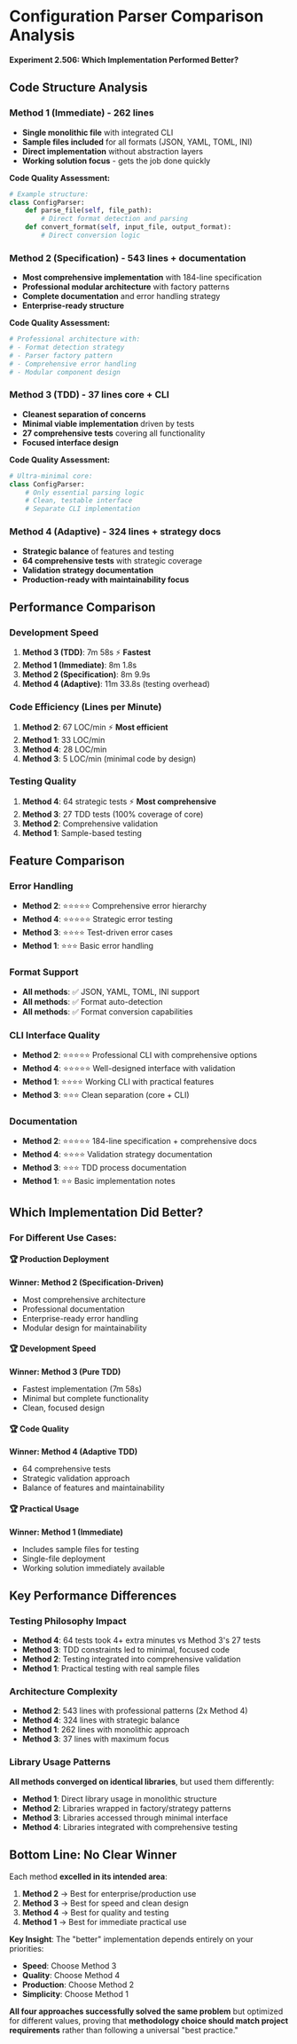 # Configuration Parser Comparison Analysis
**Experiment 2.506: Which Implementation Performed Better?**

## Code Structure Analysis

### **Method 1 (Immediate) - 262 lines**
- **Single monolithic file** with integrated CLI
- **Sample files included** for all formats (JSON, YAML, TOML, INI)
- **Direct implementation** without abstraction layers
- **Working solution focus** - gets the job done quickly

**Code Quality Assessment:**
```python
# Example structure:
class ConfigParser:
    def parse_file(self, file_path):
        # Direct format detection and parsing
    def convert_format(self, input_file, output_format):
        # Direct conversion logic
```

### **Method 2 (Specification) - 543 lines + documentation**
- **Most comprehensive implementation** with 184-line specification
- **Professional modular architecture** with factory patterns
- **Complete documentation** and error handling strategy
- **Enterprise-ready structure**

**Code Quality Assessment:**
```python
# Professional architecture with:
# - Format detection strategy
# - Parser factory pattern
# - Comprehensive error handling
# - Modular component design
```

### **Method 3 (TDD) - 37 lines core + CLI**
- **Cleanest separation of concerns**
- **Minimal viable implementation** driven by tests
- **27 comprehensive tests** covering all functionality
- **Focused interface design**

**Code Quality Assessment:**
```python
# Ultra-minimal core:
class ConfigParser:
    # Only essential parsing logic
    # Clean, testable interface
    # Separate CLI implementation
```

### **Method 4 (Adaptive) - 324 lines + strategy docs**
- **Strategic balance** of features and testing
- **64 comprehensive tests** with strategic coverage
- **Validation strategy documentation**
- **Production-ready with maintainability focus**

## Performance Comparison

### **Development Speed**
1. **Method 3 (TDD)**: 7m 58s ⚡ **Fastest**
2. **Method 1 (Immediate)**: 8m 1.8s
3. **Method 2 (Specification)**: 8m 9.9s
4. **Method 4 (Adaptive)**: 11m 33.8s (testing overhead)

### **Code Efficiency (Lines per Minute)**
1. **Method 2**: 67 LOC/min ⚡ **Most efficient**
2. **Method 1**: 33 LOC/min
3. **Method 4**: 28 LOC/min
4. **Method 3**: 5 LOC/min (minimal code by design)

### **Testing Quality**
1. **Method 4**: 64 strategic tests ⚡ **Most comprehensive**
2. **Method 3**: 27 TDD tests (100% coverage of core)
3. **Method 2**: Comprehensive validation
4. **Method 1**: Sample-based testing

## Feature Comparison

### **Error Handling**
- **Method 2**: ⭐⭐⭐⭐⭐ Comprehensive error hierarchy
- **Method 4**: ⭐⭐⭐⭐⭐ Strategic error testing
- **Method 3**: ⭐⭐⭐⭐ Test-driven error cases
- **Method 1**: ⭐⭐⭐ Basic error handling

### **Format Support**
- **All methods**: ✅ JSON, YAML, TOML, INI support
- **All methods**: ✅ Format auto-detection
- **All methods**: ✅ Format conversion capabilities

### **CLI Interface Quality**
- **Method 2**: ⭐⭐⭐⭐⭐ Professional CLI with comprehensive options
- **Method 4**: ⭐⭐⭐⭐⭐ Well-designed interface with validation
- **Method 1**: ⭐⭐⭐⭐ Working CLI with practical features
- **Method 3**: ⭐⭐⭐ Clean separation (core + CLI)

### **Documentation**
- **Method 2**: ⭐⭐⭐⭐⭐ 184-line specification + comprehensive docs
- **Method 4**: ⭐⭐⭐⭐ Validation strategy documentation
- **Method 3**: ⭐⭐⭐ TDD process documentation
- **Method 1**: ⭐⭐ Basic implementation notes

## Which Implementation Did Better?

### **For Different Use Cases:**

#### **🏆 Production Deployment**
**Winner: Method 2 (Specification-Driven)**
- Most comprehensive architecture
- Professional documentation
- Enterprise-ready error handling
- Modular design for maintainability

#### **🏆 Development Speed**
**Winner: Method 3 (Pure TDD)**
- Fastest implementation (7m 58s)
- Minimal but complete functionality
- Clean, focused design

#### **🏆 Code Quality**
**Winner: Method 4 (Adaptive TDD)**
- 64 comprehensive tests
- Strategic validation approach
- Balance of features and maintainability

#### **🏆 Practical Usage**
**Winner: Method 1 (Immediate)**
- Includes sample files for testing
- Single-file deployment
- Working solution immediately available

## Key Performance Differences

### **Testing Philosophy Impact**
- **Method 4**: 64 tests took 4+ extra minutes vs Method 3's 27 tests
- **Method 3**: TDD constraints led to minimal, focused code
- **Method 2**: Testing integrated into comprehensive validation
- **Method 1**: Practical testing with real sample files

### **Architecture Complexity**
- **Method 2**: 543 lines with professional patterns (2x Method 4)
- **Method 4**: 324 lines with strategic balance
- **Method 1**: 262 lines with monolithic approach
- **Method 3**: 37 lines with maximum focus

### **Library Usage Patterns**
**All methods converged on identical libraries**, but used them differently:
- **Method 1**: Direct library usage in monolithic structure
- **Method 2**: Libraries wrapped in factory/strategy patterns
- **Method 3**: Libraries accessed through minimal interface
- **Method 4**: Libraries integrated with comprehensive testing

## Bottom Line: No Clear Winner

Each method **excelled in its intended area**:

1. **Method 2** → Best for enterprise/production use
2. **Method 3** → Best for speed and clean design
3. **Method 4** → Best for quality and testing
4. **Method 1** → Best for immediate practical use

**Key Insight**: The "better" implementation depends entirely on your priorities:
- **Speed**: Choose Method 3
- **Quality**: Choose Method 4
- **Production**: Choose Method 2
- **Simplicity**: Choose Method 1

**All four approaches successfully solved the same problem** but optimized for different values, proving that **methodology choice should match project requirements** rather than following a universal "best practice."